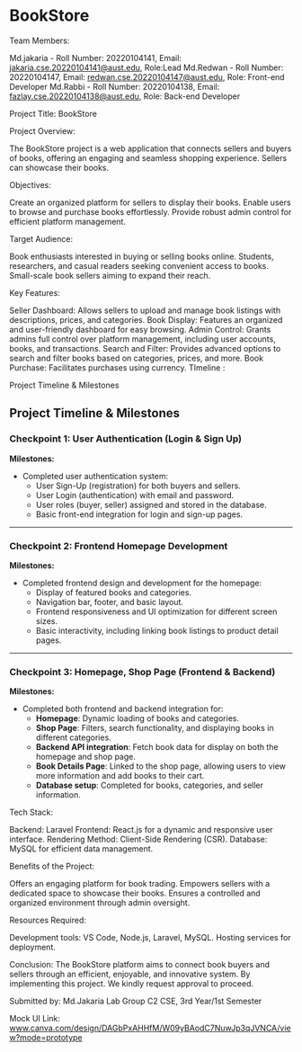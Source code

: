 # BookStore

Team Members:

Md.jakaria - Roll Number: 20220104141, Email: jakaria.cse.20220104141@aust.edu, Role:Lead
Md.Redwan - Roll Number: 20220104147, Email: redwan.cse.20220104147@aust.edu, Role: Front-end Developer
Md.Rabbi - Roll Number: 20220104138, Email: fazlay.cse.20220104138@aust.edu, Role: Back-end Developer


Project Title: BookStore 

Project Overview:

The BookStore project is a web application that connects sellers and buyers of books, offering an engaging and seamless shopping experience. Sellers can showcase their books.

Objectives:

Create an organized platform for sellers to display their books.
Enable users to browse and purchase books effortlessly.
Provide robust admin control for efficient platform management.

Target Audience:

Book enthusiasts interested in buying or selling books online.
Students, researchers, and casual readers seeking convenient access to books.
Small-scale book sellers aiming to expand their reach.

Key Features:

Seller Dashboard: Allows sellers to upload and manage book listings with descriptions, prices, and categories.
Book Display: Features an organized and user-friendly dashboard for easy browsing.
Admin Control: Grants admins full control over platform management, including user accounts, books, and transactions.
Search and Filter: Provides advanced options to search and filter books based on categories, prices, and more.
Book Purchase: Facilitates purchases using currency.
TImeline :

Project Timeline & Milestones
## Project Timeline & Milestones

### Checkpoint 1: User Authentication (Login & Sign Up)

**Milestones:**
- Completed user authentication system:
  - User Sign-Up (registration) for both buyers and sellers.
  - User Login (authentication) with email and password.
  - User roles (buyer, seller) assigned and stored in the database.
  - Basic front-end integration for login and sign-up pages.

---

### Checkpoint 2: Frontend Homepage Development

**Milestones:**
- Completed frontend design and development for the homepage:
  - Display of featured books and categories.
  - Navigation bar, footer, and basic layout.
  - Frontend responsiveness and UI optimization for different screen sizes.
  - Basic interactivity, including linking book listings to product detail pages.

---

### Checkpoint 3: Homepage, Shop Page (Frontend & Backend)

**Milestones:**
- Completed both frontend and backend integration for:
  - **Homepage**: Dynamic loading of books and categories.
  - **Shop Page**: Filters, search functionality, and displaying books in different categories.
  - **Backend API integration**: Fetch book data for display on both the homepage and shop page.
  - **Book Details Page**: Linked to the shop page, allowing users to view more information and add books to their cart.
  - **Database setup**: Completed for books, categories, and seller information.

Tech Stack:

Backend: Laravel 
Frontend: React.js for a dynamic and responsive user interface.
Rendering Method: Client-Side Rendering (CSR).
Database: MySQL for efficient data management.

Benefits of the Project:

Offers an engaging platform for book trading.
Empowers sellers with a dedicated space to showcase their books.
Ensures a controlled and organized environment through admin oversight.

Resources Required:

Development tools: VS Code, Node.js, Laravel, MySQL.
Hosting services for deployment.

Conclusion:
The BookStore platform aims to connect book buyers and sellers through an efficient, enjoyable, and innovative system. By implementing this project. We kindly request approval to proceed.

Submitted by:
Md.Jakaria
Lab Group C2
CSE, 3rd Year/1st Semester

Mock UI Link: www.canva.com/design/DAGbPxAHHfM/W09yBAodC7NuwJp3qJVNCA/view?mode=prototype
